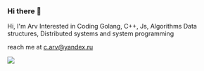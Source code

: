 ### Hi there 👋

Hi, I'm Arv
Interested in Coding Golang, C++, Js, Algorithms Data structures, Distributed systems and system programming

reach me at c.arv@yandex.ru

<img align="left" src="https://github-readme-stats.vercel.app/api/top-langs/?username=arvpyrna&hide=html,ruby, scss" />


<!-- <a href="https://feisky.xyz/about"> -->
<!--   <img align="left" src="https://github-readme-stats.vercel.app/api?username=arvpyrna&show_icons=true" /> -->
<!-- </a> -->
<!-- <a href="https://feisky.xyz/about"> -->
<!-- </a> -->


